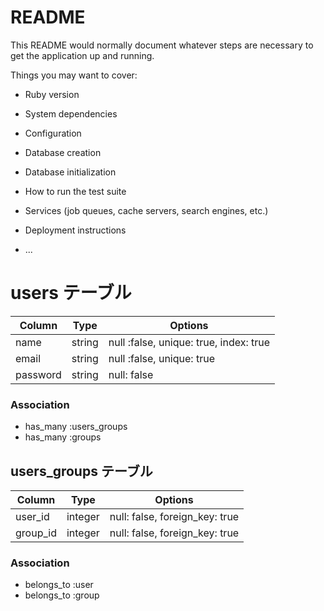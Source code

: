 # README

This README would normally document whatever steps are necessary to get the
application up and running.

Things you may want to cover:

* Ruby version

* System dependencies

* Configuration

* Database creation

* Database initialization

* How to run the test suite

* Services (job queues, cache servers, search engines, etc.)

* Deployment instructions

* ...

# users テーブル
|Column|Type|Options|
|------|----|-------|
|name|string|null :false, unique: true, index: true|
|email|string|null :false, unique: true|
|password|string|null: false|

### Association
- has_many :users_groups
- has_many :groups


## users_groups テーブル
|Column|Type|Options|
|------|----|-------|
|user_id|integer|null: false, foreign_key: true|
|group_id|integer|null: false, foreign_key: true|

### Association
- belongs_to :user
- belongs_to :group